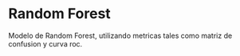 
# Random Forest

Modelo de Random Forest, utilizando metricas tales como matriz de confusion y curva roc.

